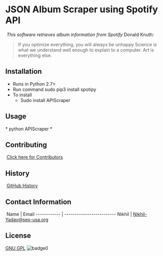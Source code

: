 # JSON Album Scraper using Spotify API
​
*This software retrieves album information from Spotify*
​
Donald Knuth:
> If you optimize everything, you will always be unhappy
> Science is what we understand well enough to explain to a computer. Art is everything else.
​
​
## Installation
* Runs in Python 2.7>
* Run command sudo pip3 install spotipy
* To install
  * Sudo install APIScraper 
​
​
## Usage
\* python APIScraper \*
​
​
## Contributing
​
[Click here for Contributors](contributions.md)
​
​
## History
​
[GitHub History](http://github.com)
​
​
​
## Contact Information
​
Name         | Email
------------ | -------------------------
Nikhil       | Nikhil-Yadav@seo-usa.org
​
​
## License
[GNU GPL](license)
![badge0](https://img.shields.io/static/v1?label=<License>&message=GNU>&color=<BLUE>)